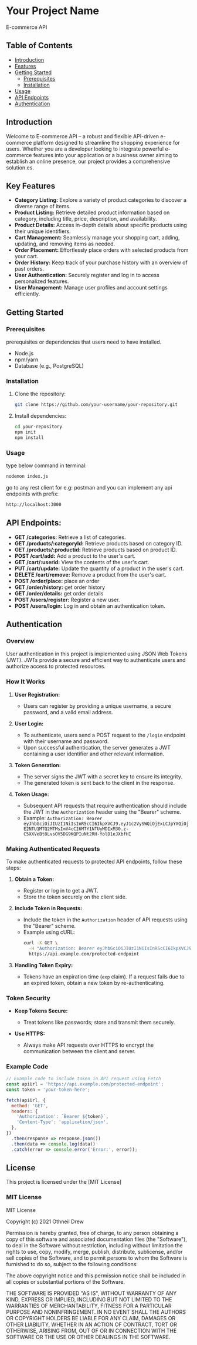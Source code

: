 # Your Project Name
E-commerce API

## Table of Contents

- [Introduction](#introduction)
- [Features](#features)
- [Getting Started](#getting-started)
  - [Prerequisites](#prerequisites)
  - [Installation](#installation)
- [Usage](#usage)
- [API Endpoints](#api-endpoints)
- [Authentication](#authentication)

## Introduction

Welcome to E-commerce API – a robust and flexible API-driven e-commerce platform designed to streamline the shopping experience for users. Whether you are a developer looking to integrate powerful e-commerce features into your application or a business owner aiming to establish an online presence, our project provides a comprehensive solution.es.

## Key Features

- **Category Listing:** Explore a variety of product categories to discover a diverse range of items.
- **Product Listing:** Retrieve detailed product information based on category, including title, price, description, and availability.
- **Product Details:** Access in-depth details about specific products using their unique identifiers.
- **Cart Management:** Seamlessly manage your shopping cart, adding, updating, and removing items as needed.
- **Order Placement:** Effortlessly place orders with selected products from your cart.
- **Order History:** Keep track of your purchase history with an overview of past orders.
- **User Authentication:** Securely register and log in to access personalized features.
- **User Management:** Manage user profiles and account settings efficiently.


## Getting Started

### Prerequisites

prerequisites or dependencies that users need to have installed.

- Node.js
- npm/yarn
- Database (e.g., PostgreSQL)


### Installation

1. Clone the repository:

   ```bash
   git clone https://github.com/your-username/your-repository.git
   ```
   
2. Install dependencies:

   ```bash
   cd your-repository
   npm init
   npm install
   ```

### Usage

type below command in terminal:

```bash
nodemon index.js
```

go to any rest client for e.g: postman and you can
implement any api endpoints with prefix:

```bash
http://localhost:3000
```


   
## API Endpoints: 
- **GET /categories:** Retrieve a list of categories.
- **GET /products/:categoryId:** Retrieve products based on category ID.
- **GET /products/:productid:** Retrieve products based on product ID.
- **POST /cart/add:** Add a product to the user's cart.
- **GET /cart/:userid:** View the contents of the user's cart.
- **PUT /cart/update:** Update the quantity of a product in the user's cart.
- **DELETE /cart/remove:** Remove a product from the user's cart.
- **POST /order/place:** place an order
- **GET /order/history:** get order history
- **GET /order/details:** get order details
- **POST /users/register:** Register a new user.
- **POST /users/login:** Log in and obtain an authentication token.


## Authentication

### Overview

User authentication in this project is implemented using JSON Web Tokens (JWT). JWTs provide a secure and efficient way to authenticate users and authorize access to protected resources.

### How It Works

1. **User Registration:**
   - Users can register by providing a unique username, a secure password, and a valid email address.

2. **User Login:**
   - To authenticate, users send a POST request to the `/login` endpoint with their username and password.
   - Upon successful authentication, the server generates a JWT containing a user identifier and other relevant information.

3. **Token Generation:**
   - The server signs the JWT with a secret key to ensure its integrity.
   - The generated token is sent back to the client in the response.

4. **Token Usage:**
   - Subsequent API requests that require authentication should include the JWT in the `Authorization` header using the "Bearer" scheme.
   - Example: `Authorization: Bearer eyJhbGciOiJIUzI1NiIsInR5cCI6IkpXVCJ9.eyJ1c2VySWQiOjExLCJpYXQiOjE2NTU1MTQ2MTMsImV4cCI6MTY1NTUyMDIxM30.z-C5XXVeBt8LvsOV5DG9KQPIuNt2RH-YolD1eJXbfHI`

### Making Authenticated Requests

To make authenticated requests to protected API endpoints, follow these steps:

1. **Obtain a Token:**
   - Register or log in to get a JWT.
   - Store the token securely on the client side.

2. **Include Token in Requests:**
   - Include the token in the `Authorization` header of API requests using the "Bearer" scheme.
   - Example using cURL:
     ```bash
     curl -X GET \
       -H "Authorization: Bearer eyJhbGciOiJIUzI1NiIsInR5cCI6IkpXVCJ9.eyJ1c2VySWQiOjExLCJpYXQiOjE2NTU1MTQ2MTMsImV4cCI6MTY1NTUyMDIxM30.z-C5XXVeBt8LvsOV5DG9KQPIuNt2RH-YolD1eJXbfHI" \
       https://api.example.com/protected-endpoint
     ```

3. **Handling Token Expiry:**
   - Tokens have an expiration time (`exp` claim). If a request fails due to an expired token, obtain a new token by re-authenticating.

### Token Security

- **Keep Tokens Secure:**
  - Treat tokens like passwords; store and transmit them securely.
  
- **Use HTTPS:**
  - Always make API requests over HTTPS to encrypt the communication between the client and server.

### Example Code

```javascript
// Example code to include token in API request using Fetch
const apiUrl = 'https://api.example.com/protected-endpoint';
const token = 'your-token-here';

fetch(apiUrl, {
  method: 'GET',
  headers: {
    'Authorization': `Bearer ${token}`,
    'Content-Type': 'application/json',
  },
})
  .then(response => response.json())
  .then(data => console.log(data))
  .catch(error => console.error('Error:', error));
```


## License

This project is licensed under the [MIT License]

### MIT License
MIT License

Copyright (c) 2021 Othneil Drew

Permission is hereby granted, free of charge, to any person obtaining a copy
of this software and associated documentation files (the "Software"), to deal
in the Software without restriction, including without limitation the rights
to use, copy, modify, merge, publish, distribute, sublicense, and/or sell
copies of the Software, and to permit persons to whom the Software is
furnished to do so, subject to the following conditions:

The above copyright notice and this permission notice shall be included in all
copies or substantial portions of the Software.

THE SOFTWARE IS PROVIDED "AS IS", WITHOUT WARRANTY OF ANY KIND, EXPRESS OR
IMPLIED, INCLUDING BUT NOT LIMITED TO THE WARRANTIES OF MERCHANTABILITY,
FITNESS FOR A PARTICULAR PURPOSE AND NONINFRINGEMENT. IN NO EVENT SHALL THE
AUTHORS OR COPYRIGHT HOLDERS BE LIABLE FOR ANY CLAIM, DAMAGES OR OTHER
LIABILITY, WHETHER IN AN ACTION OF CONTRACT, TORT OR OTHERWISE, ARISING FROM,
OUT OF OR IN CONNECTION WITH THE SOFTWARE OR THE USE OR OTHER DEALINGS IN THE
SOFTWARE.


